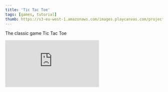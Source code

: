 ```yaml
---
title: 'Tic Tac Toe'
tags: [games, tutorial]
thumb: https://s3-eu-west-1.amazonaws.com/images.playcanvas.com/projects/12/671439/C24512-image-75.jpg
---
```

The classic game Tic Tac Toe
<div className="iframe-container">
    <iframe loading="lazy" src="https://playcanv.as/p/i5csiIb9/" title="Tic Tac Toe" webkitallowfullscreen="true" mozallowfullscreen="true" allow="autoplay" allowfullscreen="true" allowvr="" scrolling="no" frameborder="0" />
</div>
